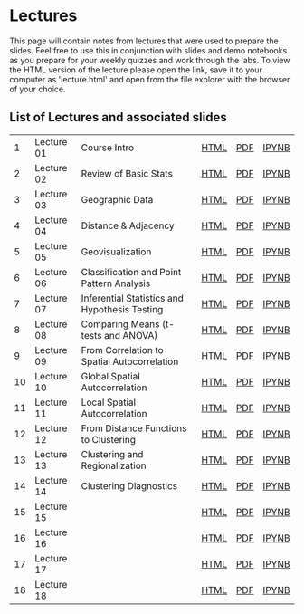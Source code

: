 # Lectures

This page will contain notes from lectures that were used to prepare the slides. Feel free to use this in conjunction with slides and demo notebooks as you prepare for your weekly quizzes and work through the labs. 
To view the HTML version of the lecture please open the link, save it to your computer as 'lecture.html' and open from the file explorer with the browser of your choice. 

## List of Lectures and associated slides

|||||||
|---|---|---|---|---|---|
|1|Lecture 01|Course Intro|[HTML](https://raw.githubusercontent.com/barguzin/ucsb_geog172/main/lectures/lecture01.html)|[PDF](https://github.com/barguzin/ucsb_geog172/blob/main/lectures/lec01_slides.pdf)|[IPYNB](https://raw.githubusercontent.com/barguzin/ucsb_geog172/main/lectures/lecture01.ipynb)|
|2|Lecture 02|Review of Basic Stats|[HTML]()|[PDF](https://drive.google.com/file/d/1F6uLoAcV1iwa6OxxQeu8XRPOwoFInv4r/view?usp=sharing)|[IPYNB](https://raw.githubusercontent.com/barguzin/ucsb_geog172/main/lectures/lecture02.ipynb)|
|3|Lecture 03|Geographic Data|[HTML](https://raw.githubusercontent.com/barguzin/ucsb_geog172/main/lectures/lecture03.html)|[PDF](https://drive.google.com/file/d/1Xx6vnoGQHHSJ9CZXkzx8Yw4nX3Bp8Ujb/view?usp=sharing)|[IPYNB](https://raw.githubusercontent.com/barguzin/ucsb_geog172/main/lectures/lecture03.ipynb)|
|4|Lecture 04|Distance & Adjacency|[HTML](https://raw.githubusercontent.com/barguzin/ucsb_geog172/main/lectures/lecture04.html)|[PDF](https://drive.google.com/file/d/1uJ1izhhoB2fQPYqwbJm6Fd-VChVyfqei/view?usp=sharing)|[IPYNB](https://raw.githubusercontent.com/barguzin/ucsb_geog172/main/lectures/lecture04.ipynb)|
|5|Lecture 05|Geovisualization|[HTML](https://raw.githubusercontent.com/barguzin/ucsb_geog172/main/lectures/lecture05.html)|[PDF](https://drive.google.com/file/d/1h5TiQn0Ly07pCuRzaaJEj0wSkklhb4HD/view?usp=sharing)|[IPYNB](https://raw.githubusercontent.com/barguzin/ucsb_geog172/main/lectures/lecture05.ipynb)|
|6|Lecture 06|Classification and Point Pattern Analysis|[HTML](https://raw.githubusercontent.com/barguzin/ucsb_geog172/main/lectures/lecture06.html)|[PDF](https://drive.google.com/file/d/177xmEnOA5jjtwe-atEmE4lNDaJaKIAxR/view?usp=sharing)|[IPYNB](https://raw.githubusercontent.com/barguzin/ucsb_geog172/main/lectures/lecture06.ipynb)|
|7|Lecture 07|Inferential Statistics and Hypothesis Testing|[HTML](https://raw.githubusercontent.com/barguzin/ucsb_geog172/main/lectures/lecture07.html)|[PDF](https://drive.google.com/file/d/1BrT1fPU_SOy3nEcWiPtMDmlfeQkg77Ht/view?usp=sharing)|[IPYNB](https://raw.githubusercontent.com/barguzin/ucsb_geog172/main/lectures/lecture07.ipynb)|
|8|Lecture 08|Comparing Means (t-tests and ANOVA)|[HTML](https://raw.githubusercontent.com/barguzin/ucsb_geog172/main/lectures/lecture08.html)|[PDF](https://drive.google.com/file/d/1wFx-GLVQPv-QhsC9fMlupoHn9ZACRmkQ/view?usp=sharing)|[IPYNB](https://raw.githubusercontent.com/barguzin/ucsb_geog172/main/lectures/lecture08.ipynb)|
|9|Lecture 09|From Correlation to Spatial Autocorrelation|[HTML](https://raw.githubusercontent.com/barguzin/ucsb_geog172/main/lectures/lecture09.html)|[PDF](https://drive.google.com/file/d/1C1yHb3OSRtbk0AzlFfIlNS-11ShZS_f-/view?usp=sharing)|[IPYNB](https://raw.githubusercontent.com/barguzin/ucsb_geog172/main/lectures/lecture09.ipynb)|
|10|Lecture 10|Global Spatial Autocorrelation|[HTML](https://raw.githubusercontent.com/barguzin/ucsb_geog172/main/lectures/lecture10.html)|[PDF](https://drive.google.com/file/d/1enl8YAa5rjYvZdIU8ViG73iPrY4xcTKT/view?usp=sharing)|[IPYNB](https://raw.githubusercontent.com/barguzin/ucsb_geog172/main/lectures/lecture10.ipynb)|
|11|Lecture 11|Local Spatial Autocorrelation|[HTML](https://raw.githubusercontent.com/barguzin/ucsb_geog172/main/lectures/lecture11.html)|[PDF](https://drive.google.com/file/d/1S2nzjzdnws9YIBBMZqYgyLgSHXTtnY-0/view?usp=sharing)|[IPYNB](https://raw.githubusercontent.com/barguzin/ucsb_geog172/main/lectures/lecture11.ipynb)|
|12|Lecture 12|From Distance Functions to Clustering|[HTML](https://raw.githubusercontent.com/barguzin/ucsb_geog172/main/lectures/lecture12.html)|[PDF](https://drive.google.com/file/d/1gfCQogWXgwN9tTeD5wRSKD_eczNDX93B/view?usp=sharing)|[IPYNB](https://raw.githubusercontent.com/barguzin/ucsb_geog172/main/lectures/lecture12.ipynb)|
|13|Lecture 13|Clustering and Regionalization|[HTML](https://raw.githubusercontent.com/barguzin/ucsb_geog172/main/lectures/lecture13.html)|[PDF](https://drive.google.com/file/d/1GJa4RfxV85caymDDo9R22THkCg77_daz/view?usp=sharing)|[IPYNB](https://raw.githubusercontent.com/barguzin/ucsb_geog172/main/lectures/lecture13.ipynb)|
|14|Lecture 14|Clustering Diagnostics|[HTML](https://raw.githubusercontent.com/barguzin/ucsb_geog172/main/lectures/lecture14.html)|[PDF](https://drive.google.com/file/d/1fMbc-jldgZ25Ys4F537bDRi-ZxyifCYX/view?usp=sharing)|[IPYNB](https://raw.githubusercontent.com/barguzin/ucsb_geog172/main/lectures/lecture14.ipynb)|
|15|Lecture 15||[HTML]()|[PDF]()|[IPYNB]()|
|16|Lecture 16||[HTML]()|[PDF]()|[IPYNB]()|
|17|Lecture 17||[HTML]()|[PDF]()|[IPYNB]()|
|18|Lecture 18||[HTML]()|[PDF]()|[IPYNB]()|